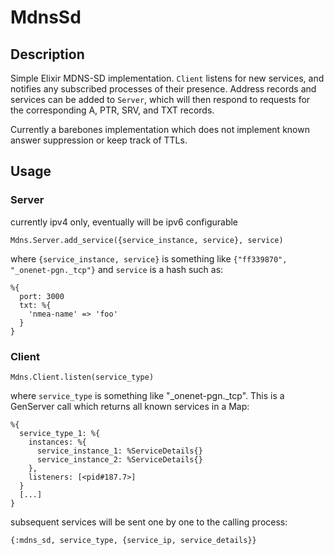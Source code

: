 # MdnsSd

## Description

Simple Elixir MDNS-SD implementation. `Client` listens for new services, and notifies
any subscribed processes of their presence. Address records and services can be
added to `Server`, which will then respond to requests for the corresponding
A, PTR, SRV, and TXT records.

Currently a barebones implementation which does not implement known answer
suppression or keep track of TTLs.

## Usage
### Server
currently ipv4 only, eventually will be ipv6 configurable
```
Mdns.Server.add_service({service_instance, service}, service)
```
where `{service_instance, service}` is something like
`{"ff339870", "_onenet-pgn._tcp"}` and `service` is a hash such as:
 ```
 %{
   port: 3000
   txt: %{
     'nmea-name' => 'foo'
   }
 }
 ```

### Client
```
Mdns.Client.listen(service_type)
```
where `service_type` is something like "_onenet-pgn._tcp". This is a GenServer
call which returns all known services in a Map:
```
%{
  service_type_1: %{
    instances: %{
      service_instance_1: %ServiceDetails{}
      service_instance_2: %ServiceDetails{}
    },
    listeners: [<pid#187.7>]
  }
  [...]
}
```
subsequent services will be sent one by one to the calling process:
```
{:mdns_sd, service_type, {service_ip, service_details}}
```
